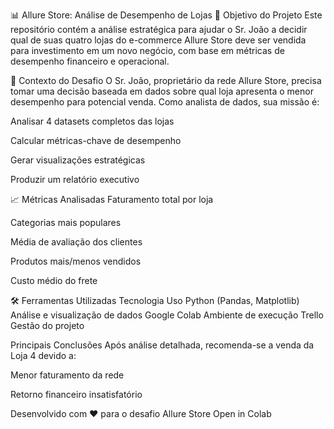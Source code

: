 📊 Allure Store: Análise de Desempenho de Lojas
🎯 Objetivo do Projeto
Este repositório contém a análise estratégica para ajudar o Sr. João a decidir qual de suas quatro lojas do e-commerce Allure Store deve ser vendida para investimento em um novo negócio, com base em métricas de desempenho financeiro e operacional.

📌 Contexto do Desafio
O Sr. João, proprietário da rede Allure Store, precisa tomar uma decisão baseada em dados sobre qual loja apresenta o menor desempenho para potencial venda. Como analista de dados, sua missão é:

Analisar 4 datasets completos das lojas

Calcular métricas-chave de desempenho

Gerar visualizações estratégicas

Produzir um relatório executivo

📈 Métricas Analisadas
Faturamento total por loja

Categorias mais populares

Média de avaliação dos clientes

Produtos mais/menos vendidos

Custo médio do frete

🛠️ Ferramentas Utilizadas
Tecnologia	Uso
Python (Pandas, Matplotlib)	Análise e visualização de dados
Google Colab	Ambiente de execução
Trello	Gestão do projeto

Principais Conclusões
Após análise detalhada, recomenda-se a venda da Loja 4 devido a:

Menor faturamento da rede 

Retorno financeiro insatisfatório

Desenvolvido com ❤️ para o desafio Allure Store
Open in Colab
